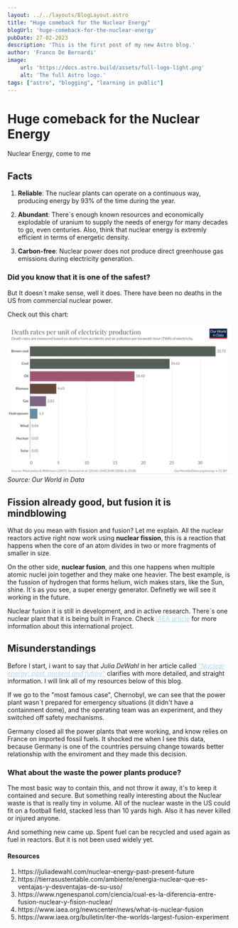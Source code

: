 ```yaml
---
layout: ../../layouts/BlogLayout.astro
title: "Huge comeback for the Nuclear Energy"
blogUrl: 'huge-comeback-for-the-nuclear-energy'
pubDate: 27-02-2023
description: 'This is the first post of my new Astro blog.'
author: 'Franco De Bernardi'
image:
    url: 'https://docs.astro.build/assets/full-logo-light.png'
    alt: 'The full Astro logo.'
tags: ["astro", "blogging", "learning in public"]
---
```

# Huge comeback for the Nuclear Energy

Nuclear Energy, come to me

## Facts

1. **Reliable**: The nuclear plants can operate on a continuous way, producing energy by 93% of the time during the year.

2. **Abundant**: There´s enough known resources and economically explodable of uranium to supply the needs of energy for many decades to go, even centuries. Also, think that nuclear energy is extremly efficient in terms of energetic density.

3. **Carbon-free**: Nuclear power does not produce direct greenhouse gas emissions during electricity generation.

### Did you know that it is one of the safest?

But It doesn´t make sense, well it does. There have been no deaths in the US from commercial nuclear power.

Check out this chart:

![Chart of Death rates](../../../public/nuclear_image3.png)
*Source: Our World in Data*

## Fission already good, but fusion it is mindblowing

What do you mean with fission and fusion? Let me explain.
All the nuclear reactors active right now work using **nuclear fission**, this is a reaction that happens when the core of an atom divides in two or more fragments of smaller in size.

On the other side, **nuclear fusion**, and this one happens when multiple atomic nuclei join together and they make one heavier. The best example, is the fussion of hydrogen that forms helium, wich makes stars, like the Sun, shine. It´s as you see, a super energy generator. Definetly we will see it working in the future.

Nuclear fusion it is still in development, and in active research. There´s one nuclear plant that it is being built in France. Check <a style="color: lightBlue" href="https://www.iaea.org/bulletin/iter-the-worlds-largest-fusion-experiment" target="_blank">IAEA article</a> for more information about this international project.

## Misunderstandings

Before I start, i want to say that *Julia DeWahl* in her article called <a style="color: lightBlue" href="https://juliadewahl.com/nuclear-energy-past-present-future" target="_blank">*"Nuclear energy: past, present and future"*</a> clarifies with more detailed, and straight information. I will link all of my resources below of this blog.

If we go to the "most famous case", Chernobyl, we can see that the power plant wasn´t prepared for emergency situations (it didn't have a containment dome), and the operating team was an experiment, and they switched off safety mechanisms.

Germany closed all the power plants that were working, and know relies on France on imported fossil fuels. It shocked me when I see this data, because Germany is one of the countries persuing change towards better relationship with the enviroment and they made this decision.

### What about the waste the power plants produce?

The most basic way to contain this, and not throw it away, it's to keep it contained and secure. But something really interesting about the Nuclear waste is that is really tiny in volume. All of the nuclear waste in the US could fit on a football field, stacked less than 10 yards high. Also it has never killed or injured anyone.

And something new came up. Spent fuel can be recycled and used again as fuel in reactors. But it is not been used widely yet.


#### Resources

<ol>
<li>https://juliadewahl.com/nuclear-energy-past-present-future</li>
<li>https://tierrasustentable.com/ambiente/energia-nuclear-que-es-ventajas-y-desventajas-de-su-uso/</li>
<li>https://www.ngenespanol.com/ciencia/cual-es-la-diferencia-entre-fusion-nuclear-y-fision-nuclear/</li>
<li>https://www.iaea.org/newscenter/news/what-is-nuclear-fusion</li>
<li>https://www.iaea.org/bulletin/iter-the-worlds-largest-fusion-experiment</li>
</ol>